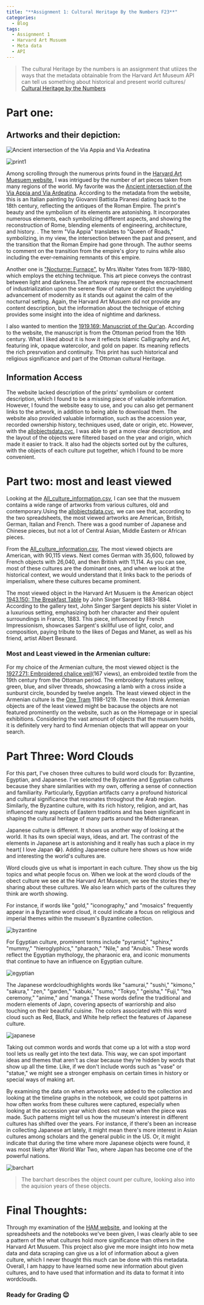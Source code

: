 ```yaml
---
title: "**Assignment 1: Cultural Heritage By the Numbers F23**"
categories:
  - Blog
tags:
  - Assignment 1
  - Harvard Art Musuem
  - Meta data
  - API
---
```


> The cultural Heritage by the numbers is an assignment that utiizes the ways that the metadata obtainable from the Harvard Art Museum API can tell us something about historical and present world cultures/
> [Cultural Heritage by the Numbers](https://posit.cloud/spaces/332546/content/6497999)

# Part one: 


## Artworks and their depiction:

![*Ancient intersection of the Via Appia and Via Ardeatina*](print1.jpg)

 ![print1](https://github.com/ShathaIDH/ShathaIDH.github.io/assets/158850618/c113edc4-2b85-4f7b-9e34-f2e430c8f974)

 Among scrolling through the numerous prints found in the [Harvard Art Muesuem website](https://harvardartmuseums.org/), I was intrigued by the number of art pieces taken from many regions of the world. My favorite was the  [Ancient intersection of the Via Appia and Via Ardeatina](https://hvrd.art/o/70419). According to the metadata from the website, this is an Italian painting by Giovanni Battista Piranesi dating back to the 18th century, reflecting the antiques of the Roman Empire. The print's beauty and the symbolism of its elements are astonishing. It incorporates numerous elements, each symbolizing different aspects, and showing the reconstruction of Rome, blending elements of engineering, architecture, and history. . The term "Via Appia" translates to "Queen of Roads," symbolizing, in my view, the intersection between the past and present, and the transition that the Roman Empire had gone through. The author seems to comment on the transition from the empire's glory to ruins while also including the ever-remaining remnants of this empire.
 

 Another one is ["Nocturne: Furnace"]( https://harvardartmuseums.org/collections/object/303703?position=303703), by Mrs.Walter Yates from 1879-1880,  which employs the etching technique. This art piece conveys the contrast between light and darkness.The artwork may represent the encroachment of industrialization upon the serene flow of nature or depict the unyielding advancement of modernity as it stands out against the calm of the nocturnal setting. Again, the Harvard Art Musuem did not provide any content description, but the information about the technique of etching provides some insight into the idea of nightime and darkness.


I also wanted to mention the [1919.169: Manuscript of the Qur'an](https://hvrd.art/o/216447). According to the website, the manuscript is from the Ottoman period from the 16th century. What I liked about it is how it reflects Islamic Calligraphy and Art, featuring ink, opaque watercolor, and gold on paper. Its meaning reflects the rich presrvation and continuity. This print has such historical and religious significance and part of the Ottoman cultural Heritage. 


## Information Access
The website lacked  description of the prints' symbolism or content description, which I found to be a missing piece of valuable information. However, I found the website easy to use, and you can also get permanent links to the artwork, in addition to being able to download them. The website also provided valuable information, such as the accession year, recorded ownership history, techniques used, date or origin, etc.  However, with the [allobjectsdata.cvc](https://docs.google.com/spreadsheets/d/10t7_3_WviFuQNlopr1eHFojPpB89ce1Lb4Dm-GDuUXo/edit#gid=1168201001), I was able to get a more clear description, and the layout of the objects were filtered based on the year and origin, which made it easier to track. It also had the objects sorted out by the cultures, with the objects of each culture put together, which I found to be more convenient. 




# Part two: most and least viewed
Looking at the [All_culture_information.csv](https://docs.google.com/spreadsheets/d/1ifG8CjQhyKfzgUR3Bqb-vYTGf-kCpmuE-DF8InudGiM/edit#gid=26760480), I can see that the musuem contains a wide range of artworks from various cultures, old and contemporary.Using the [allobjectsdata.cvc](https://docs.google.com/spreadsheets/d/10t7_3_WviFuQNlopr1eHFojPpB89ce1Lb4Dm-GDuUXo/edit#gid=1168201001), we can see that, according to the two spreadsheets, the most viewed artworks are American, British, German, Italian and French. There was a good number of Japanese and Chinese pieces, but not a lot of Central Asian, Middle Eastern or African pieces.

From the [All_culture_information.csv](https://docs.google.com/spreadsheets/d/1ifG8CjQhyKfzgUR3Bqb-vYTGf-kCpmuE-DF8InudGiM/edit#gid=26760480), The most viewed objects are American, with 90,115 views. Next comes German with 35,600, followed by French objects with 26,040, and then British with 11,114. As you can see, most of these cultures are the dominant ones, and when we look at the historical context, we would understand that it links back to the periods of imperialism, where these cultures became prominent. 

The most viewed object in the Harvard Art Musuem is the American object [1943.150: The Breakfast Table](https://hvrd.art/o/299794) by John Singer Sargent 1883-1884. According to the gallery text, John Singer Sargent depicts his sister Violet in a luxurious setting, emphasizing both her character and their opulent surroundings in France, 1883. This piece, influenced by French Impressionism, showcases Sargent's skillful use of light, color, and composition, paying tribute to the likes of Degas and Manet, as well as his friend, artist Albert Besnard.


### Most and Least viewed in the Armenian culture: 

For my choice of the Armenian culture, the most viewed object is the [1927.271: Embroidered chalice veil](https://hvrd.art/o/215237)(167 views), an embroided textile from the 19th century from the Ottoman period. The embroidery features yellow, green, blue, and silver threads, showcasing a lamb with a cross inside a sunburst circle, bounded by twelve angels. The least viewed object in the Armenian culture is the [One Tram](https://ai.harvardartmuseums.org/object/181399) 1198-1219. The reason I think Armenian objects are of the least viewed might be bacause the objects are not featured prominently on the website, such as on the Homepage or in special exhibitions. Considering the vast amount of objects that the musuem holds, it is definitely very hard to find Armenian objects that will appear on your search.  




# Part Three: Word Clouds

For this part, I've chosen three cultures to build word clouds for: Byzantine, Egyptian, and Japanese. I've selected the Byzantine and Egyptian cultures because they share similarities with my own, offering a sense of connection and familiarity. Particularly, Egyptian artifacts carry a profound historical and cultural significance that resonates throughout the Arab region. Similarly, the Byzantine culture, with its rich  history, religion, and art, has influenced many aspects of Eastern traditions and has been significant in shaping the cultural heritage of many parts around the Midterranean.

Japanese culture is different. It shows us another way of looking at the world. It has its own special ways, ideas, and art. The contrast of the elements in Japanese art is astonishing and it really has such a place in my heart( I love Japan 😂). Adding Japanese culture here shows us how wide and interesting the world's cultures are.


Word clouds give us what is important in each culture. They show us the big topics and what people focus on. When we look at the word clouds of the obect culture we see at the Harvard Art Museum, we see the stories they're sharing about these cultures. We also learn which parts of the cultures they think are worth showing.


For instance, if words like "gold," "iconography," and "mosaics" frequently appear in a Byzantine word cloud, it could indicate a focus on religious and imperial themes within the museum's Byzantine collection.

![byzantine](https://github.com/ShathaIDH/ShathaIDH.github.io/assets/158850618/203cf2fa-121f-4ba9-ad21-91940dece944)

For Egyptian culture, prominent terms include "pyramid," "sphinx," "mummy," "hieroglyphics," "pharaoh," "Nile," and "Anubis." These words reflect the  Egyptian mythology, the pharaonic era, and iconic monuments that continue to have an influence on Egyptian culture. 

![egyptian](https://github.com/ShathaIDH/ShathaIDH.github.io/assets/158850618/25455b3a-0b0b-4e61-b95b-dc752b3c25d8)

The Japanese wordcloudhighlights words like "samurai," "sushi," "kimono," "sakura," "zen," "garden," "kabuki," "sumo," "Tokyo," "geisha," "Fuji," "tea ceremony," "anime," and "manga." These words define the traditional and modern elements of Japn, covering apsects of warriorship and also touching on their beautiful cuisine. The colors associated with this word cloud such as Red, Black, and White help reflect the features of Japanese culture. 

![japanese](https://github.com/ShathaIDH/ShathaIDH.github.io/assets/158850618/59ba0bc1-9168-41b9-8fa4-11fc3cd7d677)


Taking out common words and words that come up a lot with a stop word tool lets us really get into the text data. This way, we can spot important ideas and themes that aren't as clear because they're hidden by words that show up all the time. Like, if we don't include words such as "vase" or "statue," we might see a stronger emphasis on certain times in history or special ways of making art.

By examining the data on when artworks were added to the collection and looking at the timeline graphs in the notebook, we could spot patterns in how often works from these cultures were captured, especially when looking at the accession year which does not mean when the piece was made. Such patterns might tell us how the museum's interest in different cultures has shifted over the years. For instance, if there's been an increase in collecting Japanese art lately, it might mean there's more interest in Asian cultures among scholars and the general public in the US. Or, it might indicate that during the time where more Japanese objects were found, it was most likely after World War Two, where Japan has become one of the powerful nations.


![barchart](barchart.jpg)

> The barchart describes the object count per culture, looking also into the aquision years of these objects. 


# Final Thoughts:

Through my examination of the [HAM website](https://harvardartmuseums.org/), and looking at the spreadsheets and the notebooks we've been given, I was clearly able to see a pattern of the what cultures hold more significance than others in the Harvard Art Musuem. This project also give me more insight into how meta data and data scraping can give us a lot of information about a given culture, which I never thought this much can be done with this metadata. Overall, I am happy to have learned some new information about given cultures, and to have used that information and its data to format it into wordclouds. 


### Ready for Grading 😌



